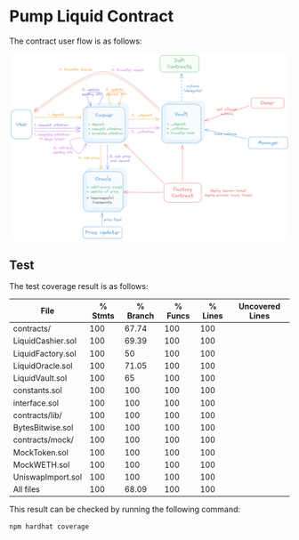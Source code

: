 # Pump Liquid Contract

The contract user flow is as follows:

![User-Flow](images/user-flow.png)

## Test

The test coverage result is as follows:

File                |  % Stmts | % Branch |  % Funcs |  % Lines |Uncovered Lines |
--------------------|----------|----------|----------|----------|----------------|
 contracts/         |      100 |    67.74 |      100 |      100 |                |
  LiquidCashier.sol |      100 |    69.39 |      100 |      100 |                |
  LiquidFactory.sol |      100 |       50 |      100 |      100 |                |
  LiquidOracle.sol  |      100 |    71.05 |      100 |      100 |                |
  LiquidVault.sol   |      100 |       65 |      100 |      100 |                |
  constants.sol     |      100 |      100 |      100 |      100 |                |
  interface.sol     |      100 |      100 |      100 |      100 |                |
 contracts/lib/     |      100 |      100 |      100 |      100 |                |
  BytesBitwise.sol  |      100 |      100 |      100 |      100 |                |
 contracts/mock/    |      100 |      100 |      100 |      100 |                |
  MockToken.sol     |      100 |      100 |      100 |      100 |                |
  MockWETH.sol      |      100 |      100 |      100 |      100 |                |
  UniswapImport.sol |      100 |      100 |      100 |      100 |                |
All files           |      100 |    68.09 |      100 |      100 |                |

This result can be checked by running the following command:

```bash
npm hardhat coverage
```

